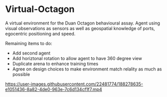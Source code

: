 # Virtual-Octagon
A virtual environment for the Duan Octagon behavioural assay. Agent using visual observations as sensors as well as geospatial knowledge of ports, egocentric positioning and speed.

Remaining items to do:
- Add second agent
- Add horiztonal rotation to allow agent to have 360 degree view
- Duplicate arena to enhance training times
- Agree on design choices to make environment match relality as much as possible 

https://user-images.githubusercontent.com/22481774/188278635-e1051436-8a82-4de0-963e-7c6d134cf1f7.mp4

